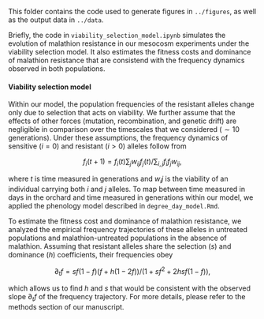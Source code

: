 This folder contains the code used to generate figures in `../figures`, as well as the output data in `../data`.

Briefly, the code in `viability_selection_model.ipynb` simulates the evolution of malathion resistance in our mesocosm experiments under the viability selection model. It also estimates the fitness costs and dominance of malathion resistance that are consistend with the frequency dynamics observed in both populations. 

#### Viability selection model 

Within our model, the population frequencies of the resistant alleles change only due to selection that acts on viability. We further assume that the effects of other forces (mutation, recombination, and genetic drift) are negligible in comparison over the timescales that we considered ($\sim10$ generations). Under these assumptions, the frequency dynamics of sensitive ($i=0$) and resistant ($i>0$) alleles follow from  
```math
f_i (t+1) = f_i (t) \sum_j w_{ij} f_j(t) / \sum_{i,j}f_i f_j w_{ij},
```
where $t$ is time measured in generations and $w_ij$ is the viability of an individual carrying both $i$ and $j$ alleles. To map between time measured in days in the orchard and time measured in generations within our model, we applied the phenology model described in `degree_day_model.Rmd`.  
  

To estimate the fitness cost and dominance of malathion resistance, we analyzed the empirical frequency trajectories of these alleles in untreated populations and malathion-untreated populations in the absence of malathion. Assuming that resistant alleles share the selection ($s$) and dominance ($h$) coefficients, their frequencies obey
```math
    \partial_t f = sf(1-f)(f+h(1-2f)) / (1+sf^2+2hsf(1-f)),
```
which allows us to find $h$ and $s$ that would be consistent with the observed slope $\partial_t f$ of the frequency trajectory. For more details, please refer to the methods section of our manuscript.   
